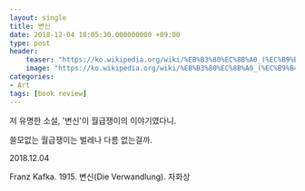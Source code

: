 ```yaml
---
layout: single
title: 변신
date: 2018-12-04 18:05:30.000000000 +09:00
type: post
header:
    teaser: "https://ko.wikipedia.org/wiki/%EB%B3%80%EC%8B%A0_(%EC%B9%B4%ED%94%84%EC%B9%B4)#/media/File:Metamorphosis.jpg"
    image: "https://ko.wikipedia.org/wiki/%EB%B3%80%EC%8B%A0_(%EC%B9%B4%ED%94%84%EC%B9%B4)#/media/File:Metamorphosis.jpg"
categories:
- Art
tags: [book review]
---
```


저 유명한 소설, '변신'이 월급쟁이의 이야기였다니.

쓸모없는 월급쟁이는 벌레나 다름 없는걸까.

2018.12.04

Franz Kafka. 1915. 변신(Die Verwandlung). 자화상
